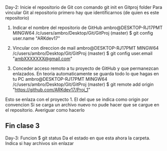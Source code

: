Day-2: Inicie el repositorio de Git con comando git init en Gitproj folder
Para vincular Git al repositorio primero hay que identificarnos (de quien es este repositorio)

  1. Indicar el nombre del repositorio de GitHub
ambro@DESKTOP-RJ17PMT MINGW64 /c/users/ambro/Desktop/Git/GitProj (master)
$ git config user.name "ARKdev17"

  2. Vincular con direccion de mail
ambro@DESKTOP-RJ17PMT MINGW64 /c/users/ambro/Desktop/Git/GitProj (master)
$ git config user.email "ambXXXXXXX@gmail.com"

3. Conceder acceso remoto a tu proyecto de GitHub y que permanezcan enlazados. En teoria automaticamente se guarda todo lo que hagas en tu PC
ambro@DESKTOP-RJ17PMT MINGW64 /c/users/ambro/Desktop/Git/GitProj (master)
$ git remote add origin "https://github.com/ARKdev17/Proj_1"

Esto se enlaza con el proyecto 1. El del que se indica como origin por convencion
Si se carga un archivo nuevo no pude hacer que se cargue en el repositorio. Averiguar como hacerlo

Fin clase 3
---------------------
Day-3:
Funcion $ git status
Da el estado en que esta ahora la carpeta. Indica si hay archivos sin enlazar
